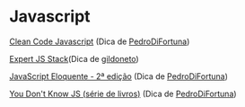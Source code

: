 # Javascript

[Clean Code Javascript](https://github.com/felipe-augusto/clean-code-javascript)
(Dica de [PedroDiFortuna](https://github.com/PedroDiFortuna))

[Expert JS Stack](http://stack.desenvolvedor.expert/)(Dica de [gildoneto](https://github.com/gildoneto))

[JavaScript Eloquente - 2ª edição](https://github.com/braziljs/eloquente-javascript)
(Dica de [PedroDiFortuna](https://github.com/PedroDiFortuna))

[You Don't Know JS (série de livros)](https://github.com/cezaraugusto/You-Dont-Know-JS)
(Dica de [PedroDiFortuna](https://github.com/PedroDiFortuna))

